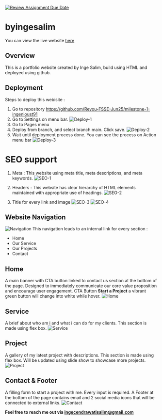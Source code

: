 [![Review Assignment Due Date](https://classroom.github.com/assets/deadline-readme-button-22041afd0340ce965d47ae6ef1cefeee28c7c493a6346c4f15d667ab976d596c.svg)](https://classroom.github.com/a/akoVEwkh)
# byingesalim
You can view the live website [here](https://revou-fsse-jun25.github.io/milestone-1-ingenioust91/)

## Overview
This is a portfolio website created by Inge Salim, build using HTML and deployed using github.

## Deployment
Steps to deploy this webisite :
1. Go to repository https://github.com/Revou-FSSE-Jun25/milestone-1-ingenioust91
2. Go to Settings on menu bar.
![Deploy-1](https://i.imgur.com/8bjFOAM.jpeg)
3. Go to Pages menu
4. Deploy from branch, and select branch main. Click save.
![Deploy-2](https://i.imgur.com/moLYGEY.jpeg)
5. Wait until deployment process done. You can see the process on Action menu bar
![Deploy-3](https://i.imgur.com/KBzNj6B.jpeg)

# SEO support
1. Meta :
This website using meta title, meta descriptions, and meta keywords.
![SEO-1](https://i.imgur.com/P21lDh0.jpeg)

2. Headers : 
This website has clear hierarchy of HTML elements maintained with appropriate use of headings.
![SEO-2](https://i.imgur.com/puMyoVY.jpeg)

3. Title for every link and image
![SEO-3](https://i.imgur.com/NoT5LJ6.jpeg) ![SEO-4](https://i.imgur.com/EFhyyWr.jpeg)

## Website Navigation
![Navigation](https://i.imgur.com/LgK9eGX.jpeg)
This navigation leads to an internal link for every section :
* Home
* Our Service
* Our Projects
* Contact

## Home
A main banner with CTA button linked to contact us section at the bottom of the page.
Designed to immediately communicate our core value proposition and encourage user engagement.
CTA Button **Start a Project** a vibrant green button will change into white while hover.
![Home](https://i.imgur.com/uQYV45A.jpeg)

## Service
A brief about who am i and what i can do for my clients. This section is made using flex box.
![Service](https://i.imgur.com/duVpfUX.jpeg)

## Project
A gallery of my latest project with descriptions. This section is made using flex box. Will be updated using slide show to showcase more projects.
![Project](https://i.imgur.com/uGNBH6q.jpeg)

## Contact & Footer
A filling form to start a project with me. Every input is required.
A Footer at the bottom of the page contains email and 2 social media icons that will be connected to external links.
![Contact](https://i.imgur.com/4eMTJON.jpeg)

**Feel free to reach me out via ingecendrawatisalim@gmail.com**